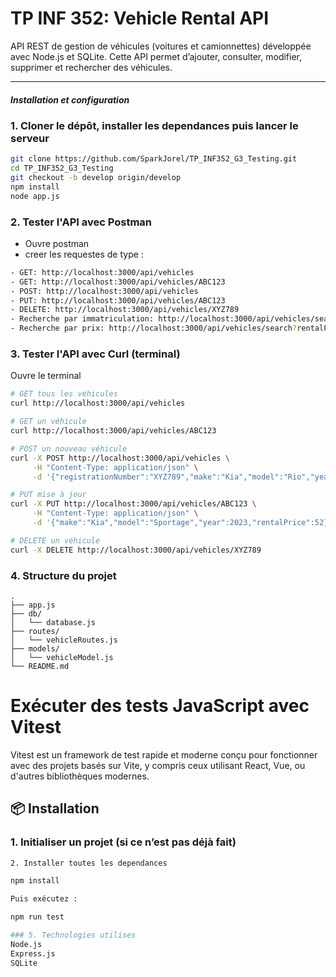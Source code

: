 # TP INF 352: Vehicle Rental API

API REST de gestion de véhicules (voitures et camionnettes) développée avec Node.js et SQLite. Cette API permet d’ajouter, consulter, modifier, supprimer et rechercher des véhicules.

---

##### Installation et configuration

### 1. Cloner le dépôt, installer les dependances puis lancer le serveur

```bash
git clone https://github.com/SparkJorel/TP_INF352_G3_Testing.git
cd TP_INF352_G3_Testing
git checkout -b develop origin/develop
npm install
node app.js

```
### 2. Tester l'API avec Postman

- Ouvre postman
- creer les requestes de type :
```bash
- GET: http://localhost:3000/api/vehicles
- GET: http://localhost:3000/api/vehicles/ABC123
- POST: http://localhost:3000/api/vehicles
- PUT: http://localhost:3000/api/vehicles/ABC123
- DELETE: http://localhost:3000/api/vehicles/XYZ789
- Recherche par immatriculation: http://localhost:3000/api/vehicles/search?registrationNumber=ABC123
- Recherche par prix: http://localhost:3000/api/vehicles/search?rentalPrice=50
```

### 3. Tester l'API avec Curl (terminal)
Ouvre le terminal
```bash
# GET tous les véhicules
curl http://localhost:3000/api/vehicles

# GET un véhicule
curl http://localhost:3000/api/vehicles/ABC123

# POST un nouveau véhicule
curl -X POST http://localhost:3000/api/vehicles \
     -H "Content-Type: application/json" \
     -d '{"registrationNumber":"XYZ789","make":"Kia","model":"Rio","year":2022,"rentalPrice":48}'

# PUT mise à jour
curl -X PUT http://localhost:3000/api/vehicles/ABC123 \
     -H "Content-Type: application/json" \
     -d '{"make":"Kia","model":"Sportage","year":2023,"rentalPrice":52}'

# DELETE un véhicule
curl -X DELETE http://localhost:3000/api/vehicles/XYZ789
```

### 4. Structure du projet
```pgsql
.
├── app.js
├── db/
│   └── database.js
├── routes/
│   └── vehicleRoutes.js
├── models/
│   └── vehicleModel.js
└── README.md
```


# Exécuter des tests JavaScript avec Vitest

Vitest est un framework de test rapide et moderne conçu pour fonctionner avec des projets basés sur Vite, y compris ceux utilisant React, Vue, ou d'autres bibliothèques modernes.

## 📦 Installation

### 1. Initialiser un projet (si ce n’est pas déjà fait)

```bash
2. Installer toutes les dependances

npm install

Puis exécutez :

npm run test

### 5. Technologies utilises
Node.js
Express.js
SQLite
